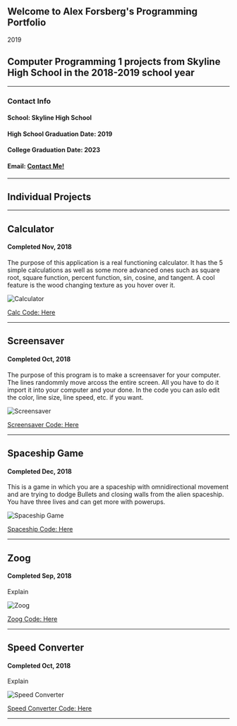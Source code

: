 ## Welcome to Alex Forsberg's Programming Portfolio
2019

## Computer Programming 1 projects from Skyline High School in the 2018-2019 school year

---

### **Contact Info**


#### School: Skyline High School

#### High School Graduation Date: 2019
#### College Graduation Date: 2023

#### Email: <a href="mailto:aforz25@comcast.net"> Contact Me! </a>

---

## Individual Projects

---


## Calculator
#### Completed Nov, 2018

The purpose of this application is a real functioning calculator. It has the 5 simple calculations as well as some more advanced ones such as square root, square function, percent function, sin, cosine, and tangent. A cool feature is the wood changing texture as you hover over it.


![Calculator](https://github.com/Fozzberg/2019ProgrammingPortfolio/blob/master/images/CalculatorPic.png?raw=true)

[Calc Code: Here](https://github.com/Fozzberg/2019ProgrammingPortfolio/tree/master/SourceCode/Calc)

---


## Screensaver
#### Completed Oct, 2018

The purpose of this program is to make a screensaver for your computer. The lines randommly move arcoss the entire screen. All you have to do it import it into your computer and your done. In the code you can aslo edit the color, line size, line speed, etc. if you want.

![Screensaver](https://github.com/Fozzberg/2019ProgrammingPortfolio/blob/master/images/ScreenSaverPic.png)

[Screensaver Code: Here](https://github.com/Fozzberg/2019ProgrammingPortfolio/tree/master/SourceCode/screen_saver)

---


## Spaceship Game
#### Completed Dec, 2018

This is a game in which you are a spaceship with omnidirectional movement and are trying to dodge Bullets and closing walls from the alien spaceship. You have three lives and can get more with powerups. 

![Spaceship Game](https://github.com/Fozzberg/2019ProgrammingPortfolio/blob/master/images/SpaceShipGame.png)

[Spaceship Code: Here](https://github.com/Fozzberg/2019ProgrammingPortfolio/tree/master/SourceCode/SpaceShooterB4)

---

## Zoog
#### Completed Sep, 2018

Explain

![Zoog](https://github.com/Fozzberg/2019ProgrammingPortfolio/blob/master/images/Zoog.png)

[Zoog Code: Here](https://github.com/Fozzberg/2019ProgrammingPortfolio/tree/master/SourceCode/Zoog)

---

## Speed Converter
#### Completed Oct, 2018

Explain

![Speed Converter](https://github.com/Fozzberg/2019ProgrammingPortfolio/blob/master/images/SpeedConverter.png)

[Speed Converter Code: Here](https://github.com/Fozzberg/2019ProgrammingPortfolio/tree/master/SourceCode/SpeenConverter)

---
